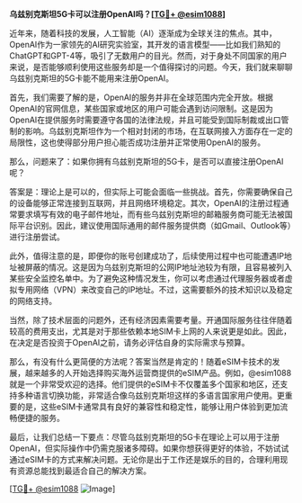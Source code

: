 **乌兹别克斯坦5G卡可以注册OpenAI吗？[[TG💪+ @esim1088](https://t.me/s/esim1088)]**

近年来，随着科技的发展，人工智能（AI）逐渐成为全球关注的焦点。其中，OpenAI作为一家领先的AI研究实验室，其开发的语言模型——比如我们熟知的ChatGPT和GPT-4等，吸引了无数用户的目光。然而，对于身处不同国家的用户来说，是否能够顺利使用这些服务却是一个值得探讨的问题。今天，我们就来聊聊乌兹别克斯坦的5G卡能不能用来注册OpenAI。

首先，我们需要了解的是，OpenAI的服务并非在全球范围内完全开放。根据OpenAI的官网信息，某些国家或地区的用户可能会遇到访问限制。这是因为OpenAI在提供服务时需要遵守各国的法律法规，并且可能受到国际制裁或出口管制的影响。乌兹别克斯坦作为一个相对封闭的市场，在互联网接入方面存在一定的局限性，这也使得部分用户担心能否成功注册并正常使用OpenAI的服务。

那么，问题来了：如果你拥有乌兹别克斯坦的5G卡，是否可以直接注册OpenAI呢？

答案是：理论上是可以的，但实际上可能会面临一些挑战。首先，你需要确保自己的设备能够正常连接到互联网，并且网络环境稳定。其次，OpenAI的注册过程通常要求填写有效的电子邮件地址，而有些乌兹别克斯坦的邮箱服务商可能无法被国际平台识别。因此，建议使用国际通用的邮件服务提供商（如Gmail、Outlook等）进行注册尝试。

此外，值得注意的是，即便你的账号创建成功了，后续使用过程中也可能遭遇IP地址被屏蔽的情况。这是因为乌兹别克斯坦的公网IP地址池较为有限，且容易被列入某些安全监控名单中。为了避免这种情况发生，你可以考虑通过代理服务器或者虚拟专用网络（VPN）来改变自己的IP地址。不过，这需要额外的技术知识以及稳定的网络支持。

当然，除了技术层面的问题外，还有经济因素需要考量。开通国际服务往往伴随着较高的费用支出，尤其是对于那些依赖本地SIM卡上网的人来说更是如此。因此，在决定是否投资于OpenAI之前，请务必评估自身的实际需求与预算。

那么，有没有什么更简便的方法呢？答案当然是肯定的！随着eSIM卡技术的发展，越来越多的人开始选择购买海外运营商提供的eSIM产品。例如，@esim1088就是一个非常受欢迎的选择。他们提供的eSIM卡不仅覆盖多个国家和地区，还支持多种语言切换功能，非常适合像乌兹别克斯坦这样的多语言国家用户使用。更重要的是，这些eSIM卡通常具有良好的兼容性和稳定性，能够让用户体验到更加流畅便捷的服务。

最后，让我们总结一下要点：尽管乌兹别克斯坦的5G卡在理论上可以用于注册OpenAI，但实际操作中仍需克服诸多障碍。如果你想获得更好的体验，不妨试试通过eSIM卡的方式来解决问题。无论你是出于工作还是娱乐的目的，合理利用现有资源总能找到最适合自己的解决方案。

[[TG💪+ @esim1088](https://t.me/s/esim1088) ![Image](https://i.postimg.cc/4NQfJmqS/Snipaste-2025-05-13-00-14-12.png)]